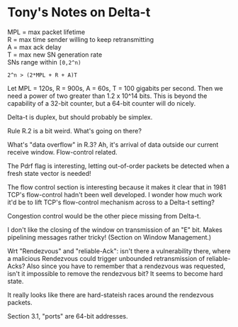 # Tony's Notes on Delta-t

MPL = max packet lifetime  
R = max time sender willing to keep retransmitting  
A = max ack delay  
T = max new SN generation rate  
SNs range within `[0,2^n)`

    2^n > (2*MPL + R + A)T

Let MPL = 120s, R = 900s, A = 60s, T = 100 gigabits per second. Then
we need a power of two greater than 1.2 x 10^14 bits. This is beyond
the capability of a 32-bit counter, but a 64-bit counter will do
nicely.

Delta-t is duplex, but should probably be simplex.

Rule R.2 is a bit weird. What's going on there?

What's "data overflow" in R.3? Ah, it's arrival of data outside our
current receive window. Flow-control related.

The Pdrf flag is interesting, letting out-of-order packets be detected
when a fresh state vector is needed!

The flow control section is interesting because it makes it clear that
in 1981 TCP's flow-control hadn't been well developed. I wonder how
much work it'd be to lift TCP's flow-control mechanism across to a
Delta-t setting?

Congestion control would be the other piece missing from Delta-t.

I don't like the closing of the window on transmission of an "E"
bit. Makes pipelining messages rather tricky! (Section on Window
Management.)

Wrt "Rendezvous" and "reliable-Ack": isn't there a vulnerability
there, where a malicious Rendezvous could trigger unbounded
retransmission of reliable-Acks? Also since you have to remember that
a rendezvous was requested, isn't it impossible to remove the
rendezvous bit? It seems to become hard state.

It really looks like there are hard-stateish races around the
rendezvous packets.

Section 3.1, "ports" are 64-bit addresses.
